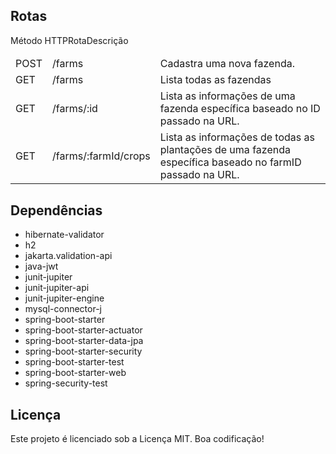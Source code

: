 ## Rotas
<table>
  <thead>
    <tr>Método HTTP</tr>
    <tr>Rota</tr>
    <tr>Descrição</tr>
  </thead>
  <tbody>
    <tr>
      <td>POST</td>
      <td>/farms</td>
      <td>Cadastra uma nova fazenda.</td>
    </tr>
    <tr>
      <td>GET</td>
      <td>/farms</td>
      <td>Lista todas as fazendas</td>
    </tr>
    <tr>
      <td>GET</td>
      <td>/farms/:id</td>
      <td>Lista as informações de uma fazenda específica baseado no ID passado na URL.</td>
    </tr>
    <tr>
      <td>GET</td>
      <td>/farms/:farmId/crops</td>
      <td>Lista as informações de todas as plantações de uma fazenda específica baseado no farmID passado na URL.</td>
    </tr>
  </tbody>
</table>


## Dependências

- hibernate-validator
- h2
- jakarta.validation-api
- java-jwt
- junit-jupiter
- junit-jupiter-api
- junit-jupiter-engine
- mysql-connector-j
- spring-boot-starter
- spring-boot-starter-actuator
- spring-boot-starter-data-jpa
- spring-boot-starter-security
- spring-boot-starter-test
- spring-boot-starter-web
- spring-security-test

## Licença

Este projeto é licenciado sob a Licença MIT. Boa codificação!

<!-- Olá, Tryber!
Esse é apenas um arquivo inicial para o README do seu projeto.
É essencial que você preencha esse documento por conta própria, ok?
Não deixe de usar nossas dicas de escrita de README de projetos, e deixe sua criatividade brilhar!
:warning: IMPORTANTE: você precisa deixar nítido:
- quais arquivos/pastas foram desenvolvidos por você; 
- quais arquivos/pastas foram desenvolvidos por outra pessoa estudante;
- quais arquivos/pastas foram desenvolvidos pela Trybe.
-->
